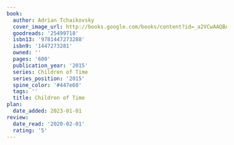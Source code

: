 ```yaml
---
book:
  author: Adrian Tchaikovsky
  cover_image_url: http://books.google.com/books/content?id=_a2VCwAAQBAJ&printsec=frontcover&img=1&zoom=1&source=gbs_api
  goodreads: '25499718'
  isbn13: '9781447273288'
  isbn9: '1447273281'
  owned: ''
  pages: '600'
  publication_year: '2015'
  series: Children of Time
  series_position: '2015'
  spine_color: '#447e60'
  tags: ''
  title: Children of Time
plan:
  date_added: 2023-01-01
review:
  date_read: '2020-02-01'
  rating: '5'
---
```

